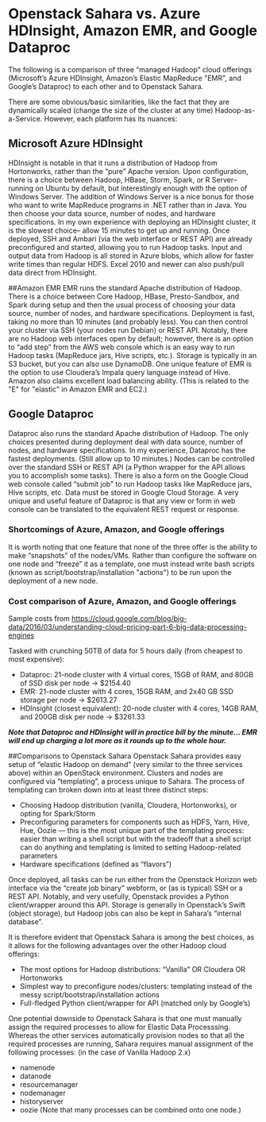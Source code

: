 # Openstack Sahara vs. Azure HDInsight, Amazon EMR, and Google Dataproc
The following is a comparison of three “managed Hadoop” cloud offerings (Microsoft’s Azure HDInsight, Amazon’s Elastic MapReduce "EMR", and Google’s Dataproc) to each other and to Openstack Sahara.

There are some obvious/basic similarities, like the fact that they are dynamically scaled (change the size of the cluster at any time) Hadoop-as-a-Service. However, each platform has its nuances:

## Microsoft Azure HDInsight
HDInsight is notable in that it runs a distribution of Hadoop from Hortonworks, rather than the “pure” Apache version. Upon configuration, there is a choice between Hadoop, HBase, Storm, Spark, or R Server– running on Ubuntu by default, but interestingly enough with the option of Windows Server. The addition of Windows Server is a nice bonus for those who want to write MapReduce programs in .NET rather than in Java. You then choose your data source, number of nodes, and hardware specifications. In my own experience with deploying an HDInsight cluster, it is the slowest choice– allow 15 minutes to get up and running. Once deployed, SSH and Ambari (via the web interface or REST API)  are already preconfigured and started, allowing you to run Hadoop tasks. Input and output data from Hadoop is all stored in Azure blobs, which allow for faster write times than regular HDFS. Excel 2010 and newer can also push/pull data direct from HDInsight.

##Amazon EMR
EMR runs the standard Apache distribution of Hadoop. There is a choice between Core Hadoop, HBase, Presto-Sandbox, and Spark during setup and then the usual process of choosing your data source, number of nodes, and hardware specifications. Deployment is fast, taking no more than 10 minutes (and probably less). You can then control your cluster via SSH (your nodes run Debian) or REST API. Notably, there are no Hadoop web interfaces open by default; however, there is an option to “add step” from the AWS web console which is an easy way to run Hadoop tasks (MapReduce jars, Hive scripts, etc.). Storage is typically in an S3 bucket, but you can also use DynamoDB. One unique feature of EMR is the option to use Cloudera’s Impala query language instead of Hive. Amazon also claims excellent load balancing ability. (This is related to the "E" for "elastic" in Amazon EMR and EC2.)

## Google Dataproc
Dataproc also runs the standard Apache distribution of Hadoop. The only choices presented during deployment deal with data source, number of nodes, and hardware specifications. In my experience, Dataproc has the fastest deployments. (Still allow up to 10 minutes.) Nodes can be controlled over the standard SSH or REST API (a Python wrapper for the API allows you to accomplish some tasks). There is also a form on the Google Cloud web console called “submit job” to run Hadoop tasks like MapReduce jars, Hive scripts, etc. Data must be stored in Google Cloud Storage. A very unique and useful feature of Dataproc is that any view or form in web console can be translated to the equivalent REST request or response.

### Shortcomings of Azure, Amazon, and Google offerings
It is worth noting that one feature that none of the three offer is the ability to make “snapshots” of the nodes/VMs. Rather than configure the software on one node and “freeze” it as a template, one must instead write bash scripts (known as script/bootstrap/installation "actions") to be run upon the deployment of a new node.

### Cost comparison of Azure, Amazon, and Google offerings
Sample costs from https://cloud.google.com/blog/big-data/2016/03/understanding-cloud-pricing-part-6-big-data-processing-engines

Tasked with crunching 50TB of data for 5 hours daily (from cheapest to most expensive):
* Dataproc: 21-node cluster with 4 virtual cores, 15GB of RAM, and 80GB of SSD disk per node → $2154.40
* EMR: 21-node cluster with 4 cores, 15GB RAM, and 2x40 GB SSD storage per node → $2613.27
* HDInsight (closest equivalent): 20-node cluster with 4 cores, 14GB RAM, and 200GB disk per node → $3261.33

***Note that Dataproc and HDInsight will in practice bill by the minute… EMR will end up charging a lot more as it rounds up to the whole hour.***

##Comparisons to Openstack Sahara
Openstack Sahara provides easy setup of “elastic Hadoop on demand” (very similar to the three services above) within an OpenStack environment. Clusters and nodes are configured via “templating”, a process unique to Sahara. The process of templating can broken down into at least three distinct steps:

* Choosing Hadoop distribution (vanilla, Cloudera, Hortonworks), or opting for Spark/Storm
* Preconfiguring parameters for components such as HDFS, Yarn, Hive, Hue, Oozie — this is the most unique part of the templating process: easier than writing a shell script but with the tradeoff that a shell script can do anything and templating is limited to setting Hadoop-related parameters
* Hardware specifications (defined as “flavors”)

Once deployed, all tasks can be run either from the Openstack Horizon web interface via the “create job binary” webform, or (as is typical) SSH or a REST API. Notably, and very usefully, Openstack provides a Python client/wrapper around this API. Storage is generally in Openstack’s Swift (object storage), but Hadoop jobs can also be kept in Sahara’s “internal database”. 

It is therefore evident that Openstack Sahara is among the best choices, as it allows for the following advantages over the other Hadoop cloud offerings:
* The most options for Hadoop distributions: “Vanilla” OR Cloudera OR Hortonworks
* Simplest way to preconfigure nodes/clusters: templating instead of the messy script/bootstrap/installation actions
* Full-fledged Python client/wrapper for API (matched only by Google’s)

One potential downside to Openstack Sahara is that one must manually assign the required processes to allow for Elastic Data Processsing. Whereas the other services automatically provision nodes so that all the required processes are running, Sahara requires manual assignment of the following processes: (in the case of Vanilla Hadoop 2.x)
* namenode
* datanode
* resourcemanager
* nodemanager
* historyserver
* oozie
(Note that many processes can be combined onto one node.)

